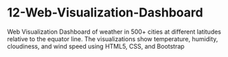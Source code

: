 # 12-Web-Visualization-Dashboard
Web Visualization Dashboard of weather in 500+ cities at different latitudes relative to the equator line. The visualizations show temperature, humidity, cloudiness, and wind speed using HTML5, CSS, and Bootstrap
